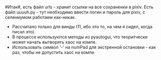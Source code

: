 #Итак#, есть файл urls - хранит ссылки на все сохраненки в pixiv.
Есть файл uuuuh.py - тут необходимо ввести логин и пароль для pixiv, с селениумом работаем как-никак.
- Рассчитано только для винды (11, ибо это то, на чем я сидел, когда писал это).
- В процессе используются методы из pyautogui, что теоритчески может начать вытворять хаос на компе.
- Использовать символ '-' на numPad для экстренной остановки - как раз, чтобы не допустить хаос на компе.
